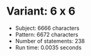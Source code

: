 # Variant: 6 x 6

<!-- %% svg-grid: none -->

* Subject: 6666 characters
* Pattern: 6672 characters
* Number of statements: 238
* Run time: 0.0035 seconds
